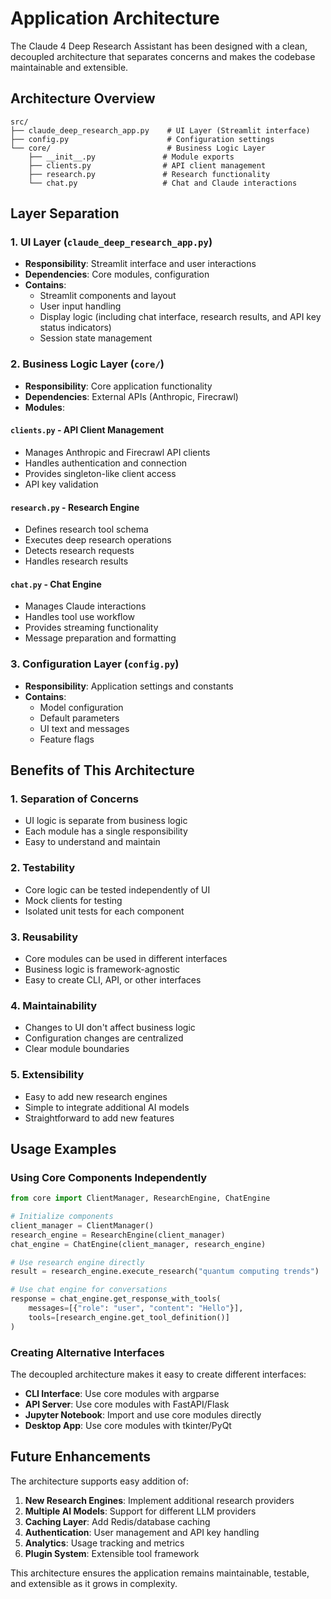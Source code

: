 # Application Architecture

The Claude 4 Deep Research Assistant has been designed with a clean, decoupled architecture that separates concerns and makes the codebase maintainable and extensible.

## Architecture Overview

```plaintext
src/
├── claude_deep_research_app.py    # UI Layer (Streamlit interface)
├── config.py                      # Configuration settings
└── core/                          # Business Logic Layer
    ├── __init__.py               # Module exports
    ├── clients.py                # API client management
    ├── research.py               # Research functionality
    └── chat.py                   # Chat and Claude interactions
```

## Layer Separation

### 1. UI Layer (`claude_deep_research_app.py`)

- **Responsibility**: Streamlit interface and user interactions
- **Dependencies**: Core modules, configuration
- **Contains**:
  - Streamlit components and layout
  - User input handling
  - Display logic (including chat interface, research results, and API key status indicators)
  - Session state management

### 2. Business Logic Layer (`core/`)

- **Responsibility**: Core application functionality
- **Dependencies**: External APIs (Anthropic, Firecrawl)
- **Modules**:

#### `clients.py` - API Client Management

- Manages Anthropic and Firecrawl API clients
- Handles authentication and connection
- Provides singleton-like client access
- API key validation

#### `research.py` - Research Engine

- Defines research tool schema
- Executes deep research operations
- Detects research requests
- Handles research results

#### `chat.py` - Chat Engine

- Manages Claude interactions
- Handles tool use workflow
- Provides streaming functionality
- Message preparation and formatting

### 3. Configuration Layer (`config.py`)

- **Responsibility**: Application settings and constants
- **Contains**:
  - Model configuration
  - Default parameters
  - UI text and messages
  - Feature flags

## Benefits of This Architecture

### 1. **Separation of Concerns**

- UI logic is separate from business logic
- Each module has a single responsibility
- Easy to understand and maintain

### 2. **Testability**

- Core logic can be tested independently of UI
- Mock clients for testing
- Isolated unit tests for each component

### 3. **Reusability**

- Core modules can be used in different interfaces
- Business logic is framework-agnostic
- Easy to create CLI, API, or other interfaces

### 4. **Maintainability**

- Changes to UI don't affect business logic
- Configuration changes are centralized
- Clear module boundaries

### 5. **Extensibility**

- Easy to add new research engines
- Simple to integrate additional AI models
- Straightforward to add new features

## Usage Examples

### Using Core Components Independently

```python
from core import ClientManager, ResearchEngine, ChatEngine

# Initialize components
client_manager = ClientManager()
research_engine = ResearchEngine(client_manager)
chat_engine = ChatEngine(client_manager, research_engine)

# Use research engine directly
result = research_engine.execute_research("quantum computing trends")

# Use chat engine for conversations
response = chat_engine.get_response_with_tools(
    messages=[{"role": "user", "content": "Hello"}],
    tools=[research_engine.get_tool_definition()]
)
```

### Creating Alternative Interfaces

The decoupled architecture makes it easy to create different interfaces:

- **CLI Interface**: Use core modules with argparse
- **API Server**: Use core modules with FastAPI/Flask
- **Jupyter Notebook**: Import and use core modules directly
- **Desktop App**: Use core modules with tkinter/PyQt

## Future Enhancements

The architecture supports easy addition of:

1. **New Research Engines**: Implement additional research providers
2. **Multiple AI Models**: Support for different LLM providers
3. **Caching Layer**: Add Redis/database caching
4. **Authentication**: User management and API key handling
5. **Analytics**: Usage tracking and metrics
6. **Plugin System**: Extensible tool framework

This architecture ensures the application remains maintainable, testable, and extensible as it grows in complexity.
